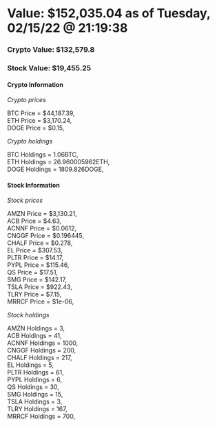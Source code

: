 # Value: $152,035.04 as of Tuesday, 02/15/22 @ 21:19:38 

### Crypto Value: $132,579.8

### Stock Value: $19,455.25

#### Crypto Information 
*Crypto prices* 

BTC Price = $44,187.39,  
ETH Price = $3,170.24,  
DOGE Price = $0.15,  


*Crypto holdings* 

BTC Holdings = 1.06BTC,  
ETH Holdings = 26.960005962ETH,  
DOGE Holdings = 1809.826DOGE,  


#### Stock Information 

*Stock prices* 

AMZN Price = $3,130.21,  
ACB Price = $4.63,  
ACNNF Price = $0.0612,  
CNGGF Price = $0.196445,  
CHALF Price = $0.278,  
EL Price = $307.53,  
PLTR Price = $14.17,  
PYPL Price = $115.46,  
QS Price = $17.51,  
SMG Price = $142.17,  
TSLA Price = $922.43,  
TLRY Price = $7.15,  
MRRCF Price = $1e-06,  


*Stock holdings* 

AMZN Holdings = 3,  
ACB Holdings = 41,  
ACNNF Holdings = 1000,  
CNGGF Holdings = 200,  
CHALF Holdings = 217,  
EL Holdings = 5,  
PLTR Holdings = 61,  
PYPL Holdings = 6,  
QS Holdings = 30,  
SMG Holdings = 15,  
TSLA Holdings = 3,  
TLRY Holdings = 167,  
MRRCF Holdings = 700,  


